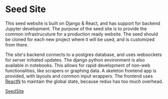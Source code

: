 # Seed Site

This seed website is built on Django & React, and has support for backend Jupyter development. 
The purpose of the seed site is to provide the common infrastrucuture for a production ready website.
The seed should be cloned for each new project where it will be used, and is customized from there. 

The site's backend connects to a postgres database, and uses websockets for server initiated updates.
The django python environment is also available in notebooks. 
This allows for rapid development of non-web functionalities, like scrapers or graphing data.
A skeleton frontend app is provided, with layouts and common input wrappers. 
The frontend uses [ReactN](https://github.com/charlesStover/reactn) to maintain the global state, because redux has too much overhead.

[SeedSite](http://35.199.41.243)
